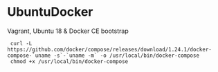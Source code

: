 # UbuntuDocker
Vagrant, Ubuntu 18 & Docker CE bootstrap

     curl -L https://github.com/docker/compose/releases/download/1.24.1/docker-compose-`uname -s`-`uname -m` -o /usr/local/bin/docker-compose
     chmod +x /usr/local/bin/docker-compose
